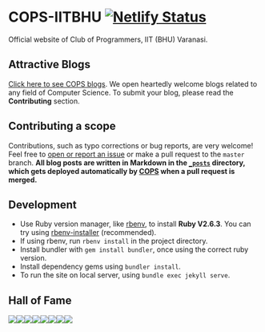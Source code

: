 COPS-IITBHU [![Netlify Status](https://api.netlify.com/api/v1/badges/ddbd9c06-116c-4974-a1aa-6631f2186bf3/deploy-status)](https://app.netlify.com/sites/cops-iitbhu/deploys)
===========
Official website of Club of Programmers, IIT (BHU) Varanasi.

Attractive Blogs
-----

[Click here to see COPS blogs](http://www.copsiitbhu.co.in/blog/). We open heartedly welcome blogs related to any field of Computer Science. To submit your blog, please read the **Contributing** section.


Contributing a scope
------------

Contributions, such as typo corrections or bug reports, are very welcome! Feel free to [open or report an issue](https://github.com/COPS-IITBHU/cops-website/issues) or make a pull request to the `master` branch. **All blog posts are written in Markdown in the [`_posts`](https://github.com/COPS-IITBHU/cops-website/tree/master/_posts) directory, which gets deployed automatically by [COPS](http://www.copsiitbhu.co.in/blog/) when a pull request is merged.**

Development
------------

- Use Ruby version manager, like [rbenv](https://github.com/rbenv/rbenv), to install **Ruby V2.6.3**. You can try using [rbenv-installer](https://github.com/rbenv/rbenv-installer) (recommended).
- If using rbenv, run `rbenv install` in the project directory.
- Install bundler with `gem install bundler`, once using the correct ruby version.
- Install dependency gems using `bundler install`.
- To run the site on local server, using `bundle exec jekyll serve`.

Hall of Fame
------------
[![](https://sourcerer.io/fame/shivanshs9/COPS-IITBHU/cops-website/images/0)](https://sourcerer.io/fame/shivanshs9/COPS-IITBHU/cops-website/links/0)[![](https://sourcerer.io/fame/shivanshs9/COPS-IITBHU/cops-website/images/1)](https://sourcerer.io/fame/shivanshs9/COPS-IITBHU/cops-website/links/1)[![](https://sourcerer.io/fame/shivanshs9/COPS-IITBHU/cops-website/images/2)](https://sourcerer.io/fame/shivanshs9/COPS-IITBHU/cops-website/links/2)[![](https://sourcerer.io/fame/shivanshs9/COPS-IITBHU/cops-website/images/3)](https://sourcerer.io/fame/shivanshs9/COPS-IITBHU/cops-website/links/3)[![](https://sourcerer.io/fame/shivanshs9/COPS-IITBHU/cops-website/images/4)](https://sourcerer.io/fame/shivanshs9/COPS-IITBHU/cops-website/links/4)[![](https://sourcerer.io/fame/shivanshs9/COPS-IITBHU/cops-website/images/5)](https://sourcerer.io/fame/shivanshs9/COPS-IITBHU/cops-website/links/5)[![](https://sourcerer.io/fame/shivanshs9/COPS-IITBHU/cops-website/images/6)](https://sourcerer.io/fame/shivanshs9/COPS-IITBHU/cops-website/links/6)[![](https://sourcerer.io/fame/shivanshs9/COPS-IITBHU/cops-website/images/7)](https://sourcerer.io/fame/shivanshs9/COPS-IITBHU/cops-website/links/7)
